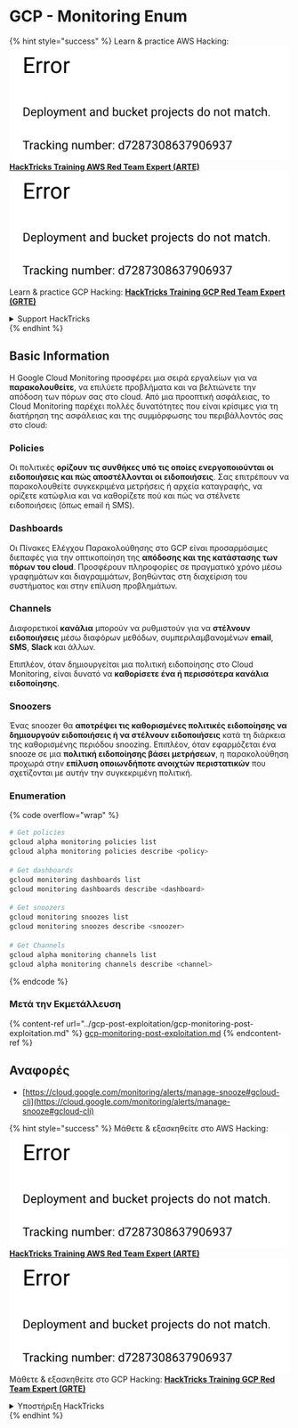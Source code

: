 # GCP - Monitoring Enum

{% hint style="success" %}
Learn & practice AWS Hacking:<img src="../../../.gitbook/assets/image (1) (1).png" alt="" data-size="line">[**HackTricks Training AWS Red Team Expert (ARTE)**](https://training.hacktricks.xyz/courses/arte)<img src="../../../.gitbook/assets/image (1) (1).png" alt="" data-size="line">\
Learn & practice GCP Hacking: <img src="../../../.gitbook/assets/image (2).png" alt="" data-size="line">[**HackTricks Training GCP Red Team Expert (GRTE)**<img src="../../../.gitbook/assets/image (2).png" alt="" data-size="line">](https://training.hacktricks.xyz/courses/grte)

<details>

<summary>Support HackTricks</summary>

* Check the [**subscription plans**](https://github.com/sponsors/carlospolop)!
* **Join the** 💬 [**Discord group**](https://discord.gg/hRep4RUj7f) or the [**telegram group**](https://t.me/peass) or **follow** us on **Twitter** 🐦 [**@hacktricks\_live**](https://twitter.com/hacktricks\_live)**.**
* **Share hacking tricks by submitting PRs to the** [**HackTricks**](https://github.com/carlospolop/hacktricks) and [**HackTricks Cloud**](https://github.com/carlospolop/hacktricks-cloud) github repos.

</details>
{% endhint %}

## Basic Information

Η Google Cloud Monitoring προσφέρει μια σειρά εργαλείων για να **παρακολουθείτε**, να επιλύετε προβλήματα και να βελτιώνετε την απόδοση των πόρων σας στο cloud. Από μια προοπτική ασφάλειας, το Cloud Monitoring παρέχει πολλές δυνατότητες που είναι κρίσιμες για τη διατήρηση της ασφάλειας και της συμμόρφωσης του περιβάλλοντός σας στο cloud:

### Policies

Οι πολιτικές **ορίζουν τις συνθήκες υπό τις οποίες ενεργοποιούνται οι ειδοποιήσεις και πώς αποστέλλονται οι ειδοποιήσεις**. Σας επιτρέπουν να παρακολουθείτε συγκεκριμένα μετρήσεις ή αρχεία καταγραφής, να ορίζετε κατώφλια και να καθορίζετε πού και πώς να στέλνετε ειδοποιήσεις (όπως email ή SMS).

### Dashboards

Οι Πίνακες Ελέγχου Παρακολούθησης στο GCP είναι προσαρμόσιμες διεπαφές για την οπτικοποίηση της **απόδοσης και της κατάστασης των πόρων του cloud**. Προσφέρουν πληροφορίες σε πραγματικό χρόνο μέσω γραφημάτων και διαγραμμάτων, βοηθώντας στη διαχείριση του συστήματος και στην επίλυση προβλημάτων.

### Channels

Διαφορετικοί **κανάλια** μπορούν να ρυθμιστούν για να **στέλνουν ειδοποιήσεις** μέσω διαφόρων μεθόδων, συμπεριλαμβανομένων **email**, **SMS**, **Slack** και άλλων.

Επιπλέον, όταν δημιουργείται μια πολιτική ειδοποίησης στο Cloud Monitoring, είναι δυνατό να **καθορίσετε ένα ή περισσότερα κανάλια ειδοποίησης**.

### Snoozers

Ένας snoozer θα **αποτρέψει τις καθορισμένες πολιτικές ειδοποίησης να δημιουργούν ειδοποιήσεις ή να στέλνουν ειδοποιήσεις** κατά τη διάρκεια της καθορισμένης περιόδου snoozing. Επιπλέον, όταν εφαρμόζεται ένα snooze σε μια **πολιτική ειδοποίησης βάσει μετρήσεων**, η παρακολούθηση προχωρά στην **επίλυση οποιωνδήποτε ανοιχτών περιστατικών** που σχετίζονται με αυτήν την συγκεκριμένη πολιτική.

### Enumeration

{% code overflow="wrap" %}
```bash
# Get policies
gcloud alpha monitoring policies list
gcloud alpha monitoring policies describe <policy>

# Get dashboards
gcloud monitoring dashboards list
gcloud monitoring dashboards describe <dashboard>

# Get snoozers
gcloud monitoring snoozes list
gcloud monitoring snoozes describe <snoozer>

# Get Channels
gcloud alpha monitoring channels list
gcloud alpha monitoring channels describe <channel>
```
{% endcode %}

### Μετά την Εκμετάλλευση

{% content-ref url="../gcp-post-exploitation/gcp-monitoring-post-exploitation.md" %}
[gcp-monitoring-post-exploitation.md](../gcp-post-exploitation/gcp-monitoring-post-exploitation.md)
{% endcontent-ref %}

## Αναφορές

* [https://cloud.google.com/monitoring/alerts/manage-snooze#gcloud-cli](https://cloud.google.com/monitoring/alerts/manage-snooze#gcloud-cli)

{% hint style="success" %}
Μάθετε & εξασκηθείτε στο AWS Hacking:<img src="../../../.gitbook/assets/image (1) (1).png" alt="" data-size="line">[**HackTricks Training AWS Red Team Expert (ARTE)**](https://training.hacktricks.xyz/courses/arte)<img src="../../../.gitbook/assets/image (1) (1).png" alt="" data-size="line">\
Μάθετε & εξασκηθείτε στο GCP Hacking: <img src="../../../.gitbook/assets/image (2).png" alt="" data-size="line">[**HackTricks Training GCP Red Team Expert (GRTE)**<img src="../../../.gitbook/assets/image (2).png" alt="" data-size="line">](https://training.hacktricks.xyz/courses/grte)

<details>

<summary>Υποστήριξη HackTricks</summary>

* Ελέγξτε τα [**σχέδια συνδρομής**](https://github.com/sponsors/carlospolop)!
* **Εγγραφείτε στην** 💬 [**ομάδα Discord**](https://discord.gg/hRep4RUj7f) ή στην [**ομάδα telegram**](https://t.me/peass) ή **ακολουθήστε** μας στο **Twitter** 🐦 [**@hacktricks\_live**](https://twitter.com/hacktricks\_live)**.**
* **Μοιραστείτε κόλπα hacking υποβάλλοντας PRs στα** [**HackTricks**](https://github.com/carlospolop/hacktricks) και [**HackTricks Cloud**](https://github.com/carlospolop/hacktricks-cloud) github repos.

</details>
{% endhint %}
